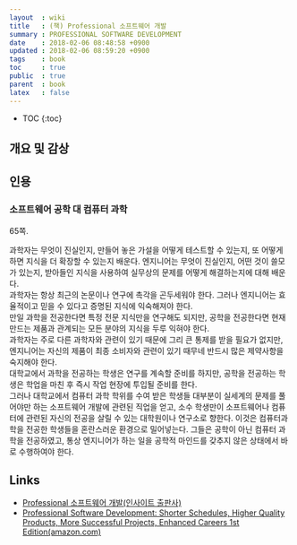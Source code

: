 ```yaml
---
layout  : wiki
title   : (책) Professional 소프트웨어 개발
summary : PROFESSIONAL SOFTWARE DEVELOPMENT
date    : 2018-02-06 08:48:58 +0900
updated : 2018-02-06 08:59:20 +0900
tags    : book
toc     : true
public  : true
parent  : book
latex   : false
---
```

* TOC
{:toc}

## 개요 및 감상


## 인용

### 소프트웨어 공학 대 컴퓨터 과학

65쪽.

>
과학자는 무엇이 진실인지, 만들어 놓은 가설을 어떻게 테스트할 수 있는지,
또 어떻게 하면 지식을 더 확장할 수 있는지 배운다.
엔지니어는 무엇이 진실인지, 어떤 것이 쓸모가 있는지,
받아들인 지식을 사용하여 실무상의 문제를 어떻게 해결하는지에 대해 배운다.
<br />
과학자는 항상 최근의 논문이나 연구에 촉각을 곤두세워야 한다.
그러나 엔지니어는 효율적이고 믿을 수 있다고 증명된 지식에 익숙해져야 한다.
<br />
만일 과학을 전공한다면 특정 전문 지식만을 연구해도 되지만,
공학을 전공한다면 현재 만드는 제품과 관계되는 모든 분야의 지식을 두루 익혀야 한다.
<br />
과학자는 주로 다른 과학자와 관련이 있기 때문에 그리 큰 통제를 받을 필요가 없지만,
엔지니어는 자신의 제품이 최종 소비자와 관련이 있기 때무네 반드시 많은 제약사항을 숙지해야 한다.
<br />
대학교에서 과학을 전공하는 학생은 연구를 계속할 준비를 하지만,
공학을 전공하는 학생은 학업을 마친 후 즉시 작업 현장에 투입될 준비를 한다.
<br />
그러나 대학교에서 컴퓨터 과학 학위를 수여 받은 학생들 대부분이 실세계의 문제를 풀어야만 하는 소프트웨어 개발에 관련된 직업을 얻고,
소수 학생만이 소프트웨어나 컴퓨터에 관련된 자신의 전공을 살릴 수 있는 대학원이나 연구소로 향한다.
이것은 컴퓨터과학을 전공한 학생들을 혼란스러운 환경으로 밀어넣는다.
그들은 공학이 아닌 컴퓨터 과학을 전공하였고, 통상 엔지니어가 하는 일을 공학적 마인드를 갖추지 않은 상태에서 바로 수행하여야 한다.


## Links

* [Professional 소프트웨어 개발(인사이트 출판사)](http://www.insightbook.co.kr/book/individual/professional-%EC%86%8C%ED%94%84%ED%8A%B8%EC%9B%A8%EC%96%B4-%EA%B0%9C%EB%B0%9C )
* [Professional Software Development: Shorter Schedules, Higher Quality Products, More Successful Projects, Enhanced Careers 1st Edition(amazon.com)](https://www.amazon.com/Professional-Software-Development-Schedules-Successful/dp/0321193679/ref=sr_1_1?ie=UTF8&s=books&qid=1229477871&sr=1-1 )
